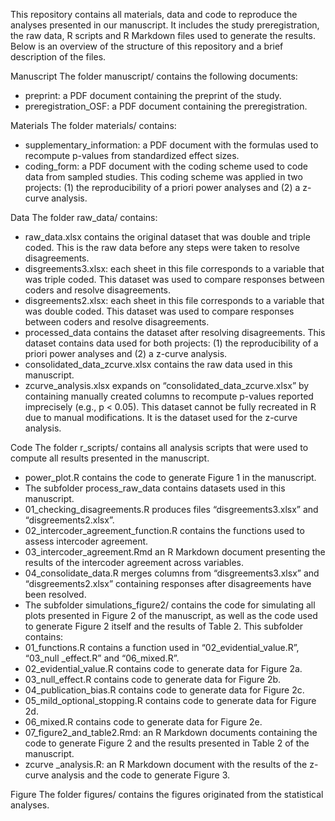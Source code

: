 This repository contains all materials, data and code to reproduce the analyses presented in our manuscript. It includes the study preregistration, the raw data, R scripts and R Markdown files used to generate the results. Below is an overview of the structure of this repository and a brief description of the files.

Manuscript
The folder manuscript/ contains the following documents:
-	preprint: a PDF document containing the preprint of the study. 
-	preregistration_OSF: a PDF document containing the preregistration.

Materials
The folder materials/ contains:
-	supplementary_information: a PDF document with the formulas used to recompute p-values from standardized effect sizes.
-	coding_form: a PDF document with the coding scheme used to code data from sampled studies. This coding scheme was applied in two projects: (1) the reproducibility of a priori power analyses and (2) a z-curve analysis.

Data
The folder raw_data/ contains:
-	raw_data.xlsx contains the original dataset that was double and triple coded. This is the raw data before any steps were taken to resolve disagreements.
-	disgreements3.xlsx: each sheet in this file corresponds to a variable that was triple coded. This dataset was used to compare responses between coders and resolve disagreements.
-	disgreements2.xlsx: each sheet in this file corresponds to a variable that was double coded. This dataset was used to compare responses between coders and resolve disagreements.
-	processed_data contains the dataset after resolving disagreements. This dataset contains data used for both projects: (1) the reproducibility of a priori power analyses and (2) a z-curve analysis.
-	consolidated_data_zcurve.xlsx contains the raw data used in this manuscript.
-	zcurve_analysis.xlsx expands on “consolidated_data_zcurve.xlsx” by containing manually created columns to recompute p-values reported imprecisely (e.g., p < 0.05). This dataset cannot be fully recreated in R due to manual modifications. It is the dataset used for the z-curve analysis.

Code
The folder r_scripts/ contains all analysis scripts that were used to compute all results presented in the manuscript.
-	power_plot.R contains the code to generate Figure 1 in the manuscript.
-	The subfolder process_raw_data contains datasets used in this manuscript.
-	01_checking_disagreements.R produces files “disgreements3.xlsx” and “disgreements2.xlsx”.
-	02_intercoder_agreement_function.R contains the functions used to assess intercoder agreement.
-	03_intercoder_agreement.Rmd an R Markdown document presenting the results of the intercoder agreement across variables.
-	04_consolidate_data.R merges columns from “disgreements3.xlsx” and “disgreements2.xlsx” containing responses after disagreements have been resolved.
-	The subfolder simulations_figure2/ contains the code for simulating all plots presented in Figure 2 of the manuscript, as well as the code used to generate Figure 2 itself and the results of Table 2. This subfolder contains:
-	01_functions.R contains a function used in “02_evidential_value.R”, “03_null _effect.R” and “06_mixed.R”.
-	02_evidential_value.R contains code to generate data for Figure 2a.
-	03_null_effect.R contains code to generate data for Figure 2b.
-	04_publication_bias.R contains code to generate data for Figure 2c.
-	05_mild_optional_stopping.R contains code to generate data for Figure 2d.
-	06_mixed.R contains code to generate data for Figure 2e.
-	07_figure2_and_table2.Rmd: an R Markdown documents containing the code to generate Figure 2 and the results presented in Table 2 of the manuscript.
-	zcurve  _analysis.R: an R Markdown document with the results of the z-curve analysis and the code to generate Figure 3.

Figure 
The folder figures/ contains the figures originated from the statistical analyses.
 	

